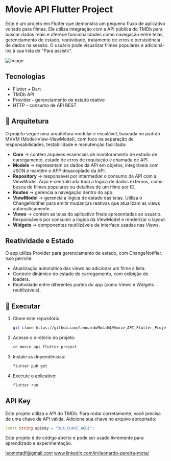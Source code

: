 # Movie API Flutter Project

Este é um projeto em Flutter que demonstra um pequeno fluxo de aplicativo voltado para filmes. Ele utiliza integração com a API pública do TMDb para buscar dados reais e oferece funcionalidades como navegação entre telas, gerenciamento de estado, reatividade, tratamento de erros e persistência de dados na sessão. O usuário pode visualizar filmes populares e adicioná-los à sua lista de "Para assistir".

![Image](https://github.com/user-attachments/assets/e3a55e7c-5274-4c3c-8396-f43724bec677)

## Tecnologias
- Flutter + Dart
- TMDb API
- Provider - gerenciamento de estado reativo
- HTTP - consumo de API REST

## 📂 Arquitetura
O projeto segue uma arquitetura modular e escalável, baseada no padrão MVVM (Model-View-ViewModel), com foco na separação de responsabilidades, testabilidade e manutenção facilitada:
- **Core** → contém arquivos essenciais de monitoramento de estado de carregamento, estado de erros de requisição e chamada de API.
- **Models** → representam os dados da API em objetos, integráveis com JSON e mantêm o APP desacoplado da API.
- **Repository** → responsável por intermediar o consumo da API com a ViewModel. Aqui é centralizada toda a lógica de dados externos, como busca de filmes populares ou detalhes de um filme por ID.
- **Routes** → gerencia a navegação dentro do app.
- **ViewModel** → gerencia a lógica de estado das telas. Utiliza o ChangeNotifier para emitir mudanças reativas que atualizam as views automaticamente.
- **Views** → contém as telas do aplicativo finais apresentadas ao usuário. Responsáveis por consumir a lógica da ViewModel e renderizar o layout.
- **Widgets** → componentes reutilizáveis da interface usadas nas Views.

## Reatividade e Estado
O app utiliza Provider para gerenciamento de estado, com ChangeNotifier. Isso permite:
- Atualização automática das views ao adicionar um filme à lista.
- Controle dinâmico do estado de carregamento, com exibição de loaders.
- Reatividade entre diferentes partes do app (como Views e Widgets reutilizáveis).

## 🔧 Executar
1. Clone este repositório:
   ```sh
   git clone https://github.com/LeonardoMota04/Movie_API_Flutter_Project
   ```
2. Acesse o diretório do projeto:
   ```sh
   cd movie_api_flutter_project
   ```
3. Instale as dependências:
   ```sh
   flutter pub get
   ```
4. Execute o aplicativo:
   ```sh
   flutter run
   ```

## API Key
Este projeto utiliza a API do TMDb. Para rodar corretamente, você precisa de uma chave de API válida. Adicione sua chave no arquivo apropriado:
```dart
const String apiKey = "SUA_CHAVE_AQUI";
```

Este projeto é de código aberto e pode ser usado livremente para aprendizado e experimentação.

leomotadf@gmail.com
www.linkedin.com/in/leonardo-pereira-mota/
